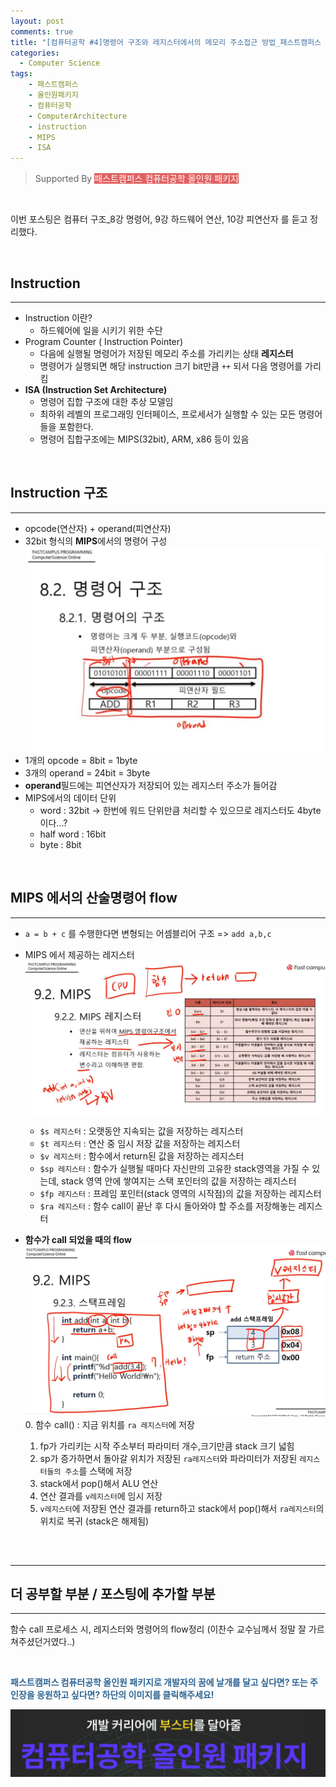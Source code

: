 ```yaml
---
layout: post
comments: true
title: "[컴퓨터공학 #4]명령어 구조와 레지스터에서의 메모리 주소접근 방법_패스트캠퍼스 올인원패키지"
categories:
  - Computer Science
tags:
    - 패스트캠퍼스
    - 올인원패키지
    - 컴퓨터공학
    - ComputerArchitecture
    - instruction
    - MIPS
    - ISA
---
```


> Supported By <span style="background-color : #e16262; color : white; cursor:pointer" onclick="location.href='https://bit.ly/2UVgXQB'">패스트캠퍼스 컴퓨터공학 올인원 패키지</span>

<br>

이번 포스팅은 <span class="hl">컴퓨터 구조_8강 명령어, 9강 하드웨어 연산, 10강 피연산자</span> 를 듣고 정리했다.

<br>

## Instruction
---
- Instruction 이란?
    - 하드웨어에 일을 시키기 위한 수단
- <span class="hl">Program Counter ( Instruction Pointer)</span>
    - 다음에 실행될 명령어가 저장된 메모리 주소를 가리키는 상태 **레지스터**
    - 명령어가 실행되면 해당 instruction 크기 bit만큼 `++` 되서 다음 명령어를 가리킴
- **ISA (Instruction Set Architecture)**
    - 명령어 집합 구조에 대한 추상 모델임
    - 최하위 레벨의 프로그래밍 인터페이스, 프로세서가 실행할 수 있는 모든 명령어들을 포함한다.
    - 명령어 집합구조에는 MIPS(32bit), ARM, x86 등이 있음

<br>

## Instruction 구조
---
- <span class="hl">opcode(연산자) + operand(피연산자)</span>
- 32bit 형식의 **MIPS**에서의 명령어 구성<br>
<img src="/assets/images/190414/ca1.JPG"> <br>
- 1개의 opcode = 8bit = 1byte
- 3개의 operand = 24bit = 3byte
- **operand**필드에는 피연산자가 저장되어 있는 레지스터 주소가 들어감 
- MIPS에서의 데이터 단위
    - word : 32bit -> 한번에 워드 단위만큼 처리할 수 있으므로 레지스터도 4byte 이다...?
    - half word : 16bit
    - byte : 8bit
<br>

## MIPS 에서의 산술명령어 flow
---
- `a = b + c` 를 수행한다면 변형되는 어셈블리어 구조 => `add a,b,c` 
- MIPS 에서 제공하는 레지스터<br>
    <img src="/assets/images/190414/ca2.JPG">
    <br>
    - `$s 레지스터` : 오랫동안 지속되는 값을 저장하는 레지스터
    - `$t 레지스터` : 연산 중 임시 저장 값을 저장하는 레지스터
    - `$v 레지스터` : 함수에서 return된 값을 저장하는 레지스터
    - `$sp 레지스터` : 함수가 실행될 때마다 자신만의 고유한 stack영역을 가질 수 있는데, stack 영역 안에 쌓여지는 스택 포인터의 값을 저장하는 레지스터
    - `$fp 레지스터` : 프레임 포인터(stack 영역의 시작점)의 값을 저장하는 레지스터 
    - `$ra 레지스터` : 함수 call이 끝난 후 다시 돌아와야 할 주소를 저장해놓는 레지스터

- **함수가 call 되었을 때의 flow**
    <br>
    <img src="/assets/images/190414/ca3.JPG">
    <br>
    0. 함수 call() : 지금 위치를 `ra 레지스터`에 저장
    1. fp가 가리키는 시작 주소부터 파라미터 개수,크기만큼 stack 크기 넓힘
    2. sp가 증가하면서 돌아갈 위치가 저장된 `ra레지스터`와 파라미터가 저장된 `레지스터들의 주소`를 스택에 저장
    3. stack에서 pop()해서 ALU 연산
    4. 연산 결과를 `v레지스터`에 임시 저장
    5. `v레지스터`에 저장된 연산 결과를 return하고 stack에서 pop()해서 `ra레지스터`의 위치로 복귀 (stack은 해제됨)

<br>

## 
---

## 더 공부할 부분 / 포스팅에 추가할 부분
---

함수 call 프로세스 시, 레지스터와 명령어의 flow정리 (이찬수 교수님께서 정말 잘 가르쳐주셨던거였다..)

<br>

<span style="color:#2d6594; font-weight: bold;text-align: justify; ">패스트캠퍼스 컴퓨터공학 올인원 패키지로 개발자의 꿈에 날개를 달고 싶다면? 또는 주인장을 응원하고 싶다면? 하단의 이미지를 클릭해주세요!</span>
<br>

<img src="/assets/images/190401/link.JPG" onclick="javascript:newin=window.open('about:blank'); newin.location.href='https://bit.ly/2UVgXQB';" style="cursor:pointer;">

<br>

<br>